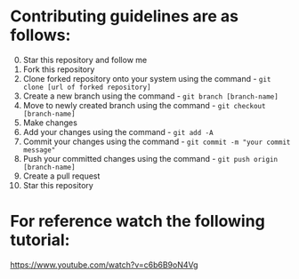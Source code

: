 # Contributing guidelines are as follows:

0. Star this repository and follow me
1. Fork this repository
2. Clone forked repository onto your system using the command - `git clone [url of forked repository]`
3. Create a new branch using the command - `git branch [branch-name]`
4. Move to newly created branch using the command - `git checkout [branch-name]`
5. Make changes
6. Add your changes using the command - `git add -A`
7. Commit your changes using the command - `git commit -m "your commit message"`
8. Push your committed changes using the command - `git push origin [branch-name]`
9. Create a pull request
10. Star this repository

# For reference watch the following tutorial:

https://www.youtube.com/watch?v=c6b6B9oN4Vg
